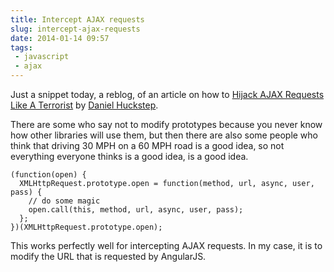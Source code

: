 ```yaml
---
title: Intercept AJAX requests
slug: intercept-ajax-requests
date: 2014-01-14 09:57
tags: 
 - javascript
 - ajax
---
```

Just a snippet today, a reblog, of an article on how to [Hijack AJAX Requests Like A Terrorist](http://verboselogging.com/2010/02/20/hijack-ajax-requests-like-a-terrorist) by [Daniel Huckstep](https://twitter.com/darkhelmetlive).

There are some who say not to modify prototypes because you never know how other libraries will use them, but then there are also some people who think that driving 30 MPH on a 60 MPH road is a good idea, so not everything everyone thinks is a good idea, is a good idea.

    (function(open) {
      XMLHttpRequest.prototype.open = function(method, url, async, user, pass) {
        // do some magic
        open.call(this, method, url, async, user, pass);
      };
    })(XMLHttpRequest.prototype.open);

This works perfectly well for intercepting AJAX requests. In my case, it is to modify the URL that is requested by AngularJS.